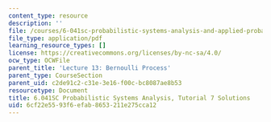 ```yaml
---
content_type: resource
description: ''
file: /courses/6-041sc-probabilistic-systems-analysis-and-applied-probability-fall-2013/6cf22e5593f6efab8653211e275cca12_MIT6_041SCF13_tut07_sol.pdf
file_type: application/pdf
learning_resource_types: []
license: https://creativecommons.org/licenses/by-nc-sa/4.0/
ocw_type: OCWFile
parent_title: 'Lecture 13: Bernoulli Process'
parent_type: CourseSection
parent_uid: c2de91c2-c31e-3e16-f00c-bc8087ae8b53
resourcetype: Document
title: 6.041SC Probabilistic Systems Analysis, Tutorial 7 Solutions
uid: 6cf22e55-93f6-efab-8653-211e275cca12
---
```


